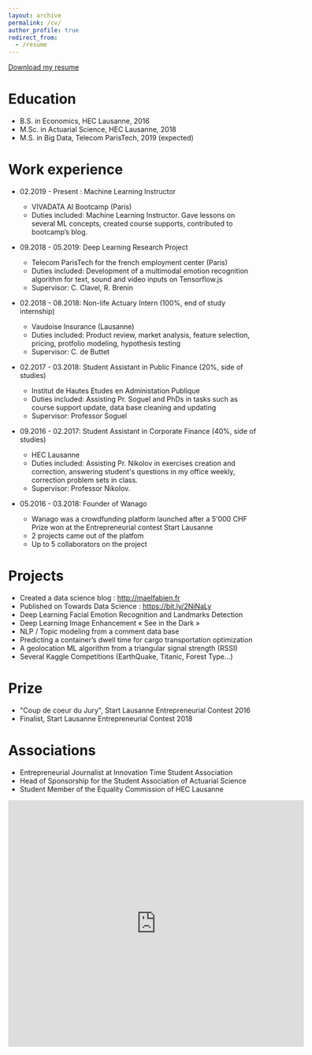 ```yaml
---
layout: archive
permalink: /cv/
author_profile: true
redirect_from:
  - /resume
---
```


<span style="color:blue">[Download my resume](https://maelfabien.github.io/images/CV.pdf)</span>

Education
======
* B.S. in Economics, HEC Lausanne, 2016
* M.Sc. in Actuarial Science, HEC Lausanne, 2018
* M.S. in Big Data, Telecom ParisTech, 2019 (expected)

Work experience
======

* 02.2019 - Present : Machine Learning Instructor
    * VIVADATA AI Bootcamp (Paris)
    * Duties included: Machine Learning Instructor. Gave lessons on several ML concepts, created course supports, contributed to bootcamp’s blog.

* 09.2018 - 05.2019: Deep Learning Research Project
    * Telecom ParisTech for the french employment center (Paris)
    * Duties included: Development of a multimodal emotion recognition algorithm for text, sound and video inputs on Tensorflow.js
    * Supervisor: C. Clavel, R. Brenin

* 02.2018 - 08.2018: Non-life Actuary Intern (100%, end of study internship)
  * Vaudoise Insurance (Lausanne)
  * Duties included: Product review, market analysis, feature selection, pricing, protfolio modeling, hypothesis testing
  * Supervisor: C. de Buttet

* 02.2017 - 03.2018: Student Assistant in Public Finance (20%, side of studies)
  * Institut de Hautes Etudes en Administation Publique
  * Duties included: Assisting Pr. Soguel and PhDs in tasks such as course support update, data base cleaning and updating
  * Supervisor: Professor Soguel
  
* 09.2016 - 02.2017: Student Assistant in Corporate Finance (40%, side of studies)
  * HEC Lausanne
  * Duties included: Assisting Pr. Nikolov in exercises creation and correction, answering student's questions in my office weekly, correction problem sets in class.
  * Supervisor: Professor Nikolov.
  
* 05.2016 - 03.2018: Founder of Wanago
  * Wanago was a crowdfunding platform launched after a 5'000 CHF Prize won at the Entrepreneurial contest Start Lausanne
  * 2 projects came out of the platfom
  * Up to 5 collaborators on the project

Projects
======
* Created a data science blog : http://maelfabien.fr
* Published on Towards Data Science : https://bit.ly/2NiNaLy
* Deep Learning Facial Emotion Recognition and Landmarks Detection
* Deep Learning Image Enhancement « See in the Dark »
* NLP / Topic modeling from a comment data base
* Predicting a container’s dwell time for cargo transportation optimization
* A geolocation ML algorithm from a triangular signal strength (RSSI)
* Several Kaggle Competitions (EarthQuake, Titanic, Forest Type...)

Prize
======
* "Coup de coeur du Jury", Start Lausanne Entrepreneurial Contest 2016
* Finalist, Start Lausanne Entrepreneurial Contest 2018

Associations
======
* Entrepreneurial Journalist at Innovation Time Student Association
* Head of Sponsorship for the Student Association of Actuarial Science
* Student Member of the Equality Commission of HEC Lausanne

<embed src="https://maelfabien.github.io/images/CV.pdf" type="application/pdf" width="600px" height="500px" />

